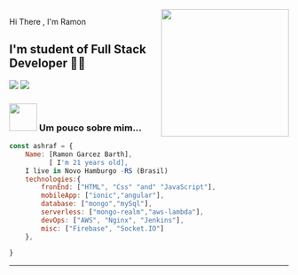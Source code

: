 <img align='right' src="https://media.giphy.com/media/M9gbBd9nbDrOTu1Mqx/giphy.gif" width="230">

Hi There , I'm Ramon 
## I'm student of Full Stack Developer 👨‍💻

[![](https://img.shields.io/badge/LinkedIn-ashrafkm-blue)](https://www.linkedin.com/in/ramon-barth-73a6301a2/)
[![](https://img.shields.io/badge/Gmail-ashrafkm010%40gmail.com-red)](ramongarcezbarth@gmail.com)


### <img src="https://media.giphy.com/media/VgCDAzcKvsR6OM0uWg/giphy.gif" width="50"> Um pouco sobre mim...  

```javascript
const ashraf = {
    Name: [Ramon Garcez Barth],
          [ I'm 21 years old],
    I live in Novo Hamburgo -RS (Brasil)
    technologies:{
        fronEnd: ["HTML", "Css" "and" "JavaScript"],
        mobileApp: ["ionic","angular"],
        database: ["mongo","mySql"],
        serverless: ["mongo-realm","aws-lambda"],
        devOps: ["AWS", "Nginx", "Jenkins"],
        misc: ["Firebase", "Socket.IO"]
    },
   
}
```

---
